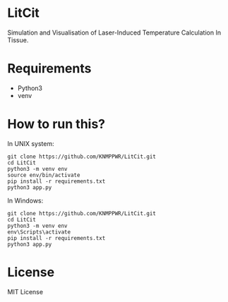 # LitCit
Simulation and Visualisation of Laser-Induced Temperature Calculation In Tissue.

# Requirements
* Python3
* venv

# How to run this?
In UNIX system:
```
git clone https://github.com/KNMPPWR/LitCit.git
cd LitCit
python3 -m venv env
source env/bin/activate
pip install -r requirements.txt
python3 app.py
```

In Windows:
```
git clone https://github.com/KNMPPWR/LitCit.git
cd LitCit
python3 -m venv env
env\Scripts\activate
pip install -r requirements.txt
python3 app.py
```

# License
MIT License
